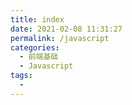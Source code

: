 ```yaml
---
title: index
date: 2021-02-08 11:31:27
permalink: /javascript
categories:
  - 前端基础
  - Javascript
tags:
  - 
---
```

